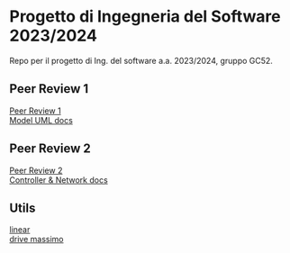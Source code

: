 # Progetto di Ingegneria del Software 2023/2024

Repo per il progetto di Ing. del software a.a. 2023/2024, gruppo GC52.  

## Peer Review 1
[Peer Review 1](https://polimi365-my.sharepoint.com/:w:/g/personal/10764503_polimi_it/ETClKx4a5B5Pu3p3W4UNNpYB9nnfPAPuJF9sISOBrFTyoQ)  
[Model UML docs](https://onedrive.live.com/edit?id=1F421839E4C563F3!1040&resid=1F421839E4C563F3!1040&ithint=file%2cdocx&authkey=!ABCsSRtd3BrLvgE&wdo=2&cid=1f421839e4c563f3)  

## Peer Review 2
[Peer Review 2]()  
[Controller & Network docs](https://polimi365-my.sharepoint.com/:w:/g/personal/10764503_polimi_it/EZ1D05vwbUdOvgHmNtuxIfgB2YLrGaG1xbsS_QZ0e1ywUw?e=oxSbQM)

## Utils
[linear](https://linear.app/ingsw2024-gc52/team/ING/all)  
[drive massimo](https://drive.google.com/drive/folders/1VBt6Vx82A4zq1yFQA5c-Ebv025igLe42)
